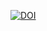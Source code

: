 [![DOI](https://sandbox.zenodo.org/badge/899462005.svg)](https://handle.stage.datacite.org/10.5072/zenodo.153129)
